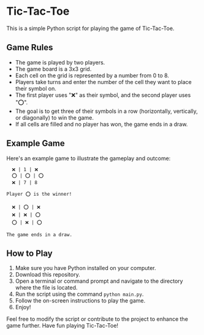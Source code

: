 # Tic-Tac-Toe

This is a simple Python script for playing the game of Tic-Tac-Toe.

## Game Rules

- The game is played by two players.
- The game board is a 3x3 grid.
- Each cell on the grid is represented by a number from 0 to 8.
- Players take turns and enter the number of the cell they want to place their symbol on.
- The first player uses "❌" as their symbol, and the second player uses "⭕".
- The goal is to get three of their symbols in a row (horizontally, vertically, or diagonally) to win the game.
- If all cells are filled and no player has won, the game ends in a draw.

## Example Game

Here's an example game to illustrate the gameplay and outcome:

```
  ❌ | 1 | ❌ 
  ⭕ | ⭕ | ⭕ 
  ❌ | 7 | 8 

Player ⭕ is the winner!
```

```
  ❌ | ⭕ | ❌ 
  ❌ | ❌ | ⭕ 
  ⭕ | ❌ | ⭕ 

The game ends in a draw.
```

## How to Play

1. Make sure you have Python installed on your computer.
2. Download this repository.
3. Open a terminal or command prompt and navigate to the directory where the file is located.
4. Run the script using the command `python main.py`.
5. Follow the on-screen instructions to play the game.
6. Enjoy!

Feel free to modify the script or contribute to the project to enhance the game further. Have fun playing Tic-Tac-Toe!
